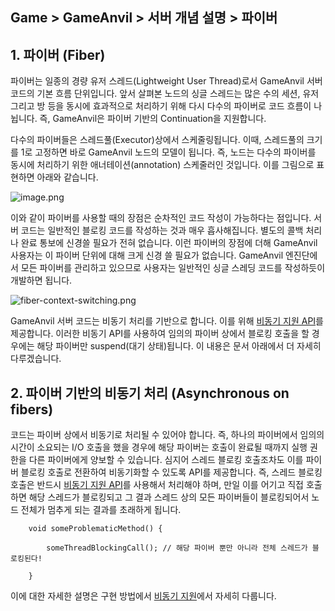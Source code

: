 ## Game > GameAnvil > 서버 개념 설명 > 파이버



## 1. 파이버 (Fiber)

파이버는 일종의 경량 유저 스레드(Lightweight User Thread)로서 GameAnvil 서버 코드의 기본 흐름 단위입니다. 앞서 살펴본 노드의 싱글 스레드는 많은 수의 세션, 유저 그리고 방 등을 동시에 효과적으로 처리하기 위해 다시 다수의 파이버로 코드 흐름이 나뉩니다. 즉, GameAnvil은 파이버 기반의 Continuation을 지원합니다.

다수의 파이버들은 스레드풀(Executor)상에서 스케줄링됩니다. 이때, 스레드풀의 크기를 1로 고정하면 바로 GameAnvil 노드의 모델이 됩니다. 즉, 노드는 다수의 파이버를 동시에 처리하기 위한 애너테이션(annotation) 스케줄러인 것입니다. 이를 그림으로 표현하면 아래와 같습니다.

![image.png](https://static.toastoven.net/prod_gameanvil/images/FiberConcept.png)

이와 같이 파이버를 사용할 때의 장점은 순차적인 코드 작성이 가능하다는 점입니다. 서버 코드는 일반적인 블로킹 코드를 작성하는 것과 매우 흡사해집니다. 별도의 콜백 처리나 완료 통보에 신경쓸 필요가 전혀 없습니다. 이런 파이버의 장점에 더해 GameAnvil 사용자는 이 파이버 단위에 대해 크게 신경 쓸 필요가 없습니다. GameAnvil 엔진단에서 모든 파이버를 관리하고 있으므로 사용자는 일반적인 싱글 스레딩 코드를 작성하듯이 개발하면 됩니다.

![fiber-context-switching.png](https://static.toastoven.net/prod_gameanvil/images/fiber-context-switching.png)

GameAnvil 서버 코드는 비동기 처리를 기반으로 합니다. 이를 위해 [비동기 지원 API](server-10-async)를 제공합니다. 이러한 비동기 API를 사용하여  임의의 파이버 상에서 블로킹 호출을 할 경우에는 해당 파이버만 suspend(대기 상태)됩니다. 이 내용은 문서 아래에서 더 자세히 다루겠습니다.



## 2. 파이버 기반의 비동기 처리 (Asynchronous on fibers)

코드는 파이버 상에서 비동기로 처리될 수 있어야 합니다. 즉, 하나의 파이버에서 임의의 시간이 소요되는 I/O 호출을 했을 경우에 해당 파이버는 호출이 완료될 때까지 실행 권한을 다른 파이버에게 양보할 수 있습니다. 심지어 스레드 블로킹 호출조차도 이를 파이버 블로킹 호출로 전환하여 비동기화할 수 있도록 API를 제공합니다. 즉, 스레드 블로킹 호출은 반드시 [비동기 지원 API](server-10-async)를 사용해서 처리해야 하며, 만일 이를 어기고 직접 호출하면 해당 스레드가 블로킹되고 그 결과 스레드 상의 모든 파이버들이 블로킹되어서 노드 전체가 멈추게 되는 결과를 초래하게 됩니다.

```
    void someProblematicMethod() {

        someThreadBlockingCall(); // 해당 파이버 뿐만 아니라 전체 스레드가 블로킹된다!

    }
```

이에 대한 자세한 설명은 구현 방법에서 [비동기 지원](server-10-async)에서 자세히 다룹니다.

